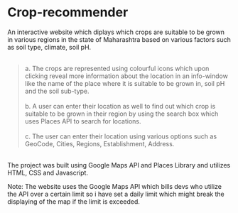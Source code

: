 # Crop-recommender

An interactive website which diplays which crops are suitable to be grown in various regions in the state of Maharashtra based on various factors such as soil type, climate, soil pH.<br><br>
> a. The crops are represented using colourful icons which upon clicking reveal more information about the location in an info-window like the name of the place where it is suitable to be grown in, soil pH and the soil sub-type.<br><br>
b. A user can enter their location as well to find out which crop is suitable to be grown in their region by using the search box which uses Places API to search for locations.<br><br>
c. The user can enter their location using various options such as GeoCode, Cities, Regions, Establishment, Address.<br>

<br>The project was built using Google Maps API and Places Library and utilizes HTML, CSS and Javascript.

Note: The website uses the Google Maps API which bills devs who utilize the API over a certain limit so i have set a daily limit which might break the displaying of the map if the limit is exceeded. 
